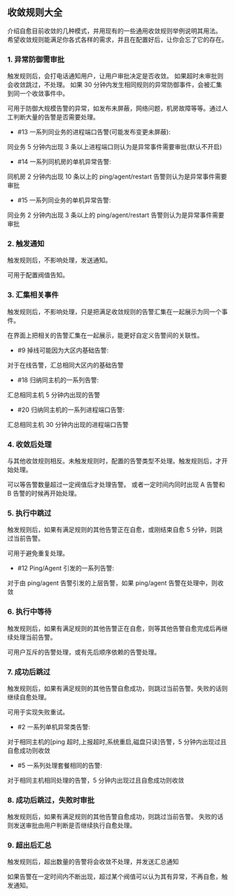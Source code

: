 ## 收敛规则大全

介绍自愈目前收敛的几种模式，并用现有的一些通用收敛规则举例说明其用法。 希望收敛规则能满足你各式各样的需求，并且在配置好后，让你会忘了它的存在。

### 1. 异常防御需审批
触发规则后，会打电话通知用户，让用户审批决定是否收敛。 如果超时未审批则会收敛跳过，不处理。 如果 30 分钟内发生相同规则的异常防御事件，会被汇集到同一个收敛事件中。

可用于防御大规模告警的异常，如发布未屏蔽，网络问题，机房故障等等。通过人工判断大量的告警是否需要处理。

- \#13 一系列同业务的进程端口告警(可能发布变更未屏蔽):

同业务 5 分钟内出现 3 条以上进程端口则认为是异常事件需要审批(默认不开启)

- \#14 一系列同机房的单机异常告警:

同机房 2 分钟内出现 10 条以上的 ping/agent/restart 告警则认为是异常事件需要审批

- \#15 一系列同业务的单机异常告警:

同业务 2 分钟内出现 3 条以上的 ping/agent/restart 告警则认为是异常事件需要审批

### 2. 触发通知
触发规则后，不影响处理，发送通知。

可用于配置阀值告知。

### 3. 汇集相关事件
触发规则后，不影响处理，只是把满足收敛规则的告警汇集在一起展示为同一个事件。

在界面上把相关的告警汇集在一起展示，能更好自定义告警间的关联性。

- \#9 掉线可能因为大区内基础告警:

对于在线告警，汇总相同大区内的基础告警

- \#18 归纳同主机的一系列告警:

汇总相同主机 5 分钟内出现的告警

- \#20 归纳同主机的一系列进程端口告警:

汇总相同主机 30 分钟内出现的进程端口告警

### 4. 收敛后处理
与其他收敛规则相反。未触发规则时，配置的告警类型不处理。触发规则后，才开始处理。

可以等告警数量超过一定阀值后才处理告警。 或者一定时间内同时出现 A 告警和 B 告警的时候再开始处理。

### 5. 执行中跳过
触发规则后，如果有满足规则的其他告警正在自愈，或刚结束自愈 5 分钟，则跳过当前告警。

可用于避免重复处理。

- \#12 Ping/Agent 引发的一系列告警:

对于由 ping/agent 告警引发的上层告警，如果 ping/agent 告警在处理中，则收敛

### 6. 执行中等待
触发规则后，如果有满足规则的其他告警正在自愈，则等其他告警自愈完成后再继续处理当前告警。

可用户互斥的告警处理，或有先后顺序依赖的告警处理。

### 7. 成功后跳过
触发规则后，如果有满足规则的其他告警自愈成功，则跳过当前告警。失败的话则继续自愈处理。

可用于实现失败重试。

- \#2 一系列单机异常类告警:

对于相同主机的[ping 超时,上报超时,系统重启,磁盘只读]告警，5 分钟内出现过且自愈成功则收敛

- \#5 一系列处理套餐相同的告警:

对于相同主机相同处理的告警，5 分钟内出现过且自愈成功则收敛

### 8. 成功后跳过，失败时审批
触发规则后，如果有满足规则的其他告警自愈成功，则跳过当前告警。 失败的话则发送审批由用户判断是否继续执行自愈处理。

### 9. 超出后汇总
触发规则后，超出数量的告警将会收敛不处理，并发送汇总通知

如果告警在一定时间内不断出现，超过某个阀值可以认为其有异常，不再自愈，触发通知。

